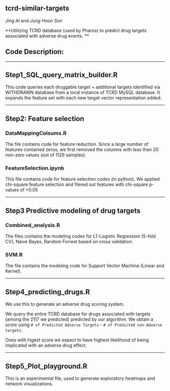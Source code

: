 ## tcrd-similar-targets

*Jing Ai* and *Jung Hoon Son*

**Utilizing TCRD database (used by Pharos) to predict drug targets associated with adverse drug events. **

## Code Description:

------------

## Step1_SQL_query_matrix_builder.R 

This code queries each druggable target + additional targets identified via WITHDRAWN database from a local instance of TCRD MySQL database. It expands the feature set with each new target vector representation added. 

------------

## Step2: Feature selection 
### DataMappingColsums.R
The file contains code for feature reduction. Since a large number of features contained zeros, we first removed the columns with less than 20 non-zero values (out of 1129 samples). 

### FeatureSelection.ipynb
This file contains code for feature selection codes (in python). 
We applied chi-square feature selection and filered out features with chi-square p-values of <0.05

------------

## Step3 Predictive modeling of drug targets
### Combined_analysis.R
The files contains the modeling codes for L1-Logistic Regression (5-fold CV), Naive Bayes, Random Forrest based on cross validation.  
### SVM.R
The file contains the modeling code for Support Vector Machine (Linear and Kernel). 

------------

## Step4_predicting_drugs.R

We use this to generate an adverse drug scoring system. 

We query the entire TCRD database for drugs associated with targets (among the 2117 we predicted) predicted by our algorithm. We obtain a score using `# of Predicted Adverse Targets` - `# of Predicted non-Adverse targets`. 

Ones with higest score we expect to have highest likelihood of being implicated with an adverse drug effect. 

------------

## Step5_Plot_playground.R

This is an experimental file, used to generate exploratory heatmaps and network visualizations. 
